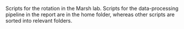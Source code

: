 Scripts for the rotation in the Marsh lab. Scripts for the data-processing pipeline in the report are in the home folder, whereas other scripts are sorted into relevant folders. 
